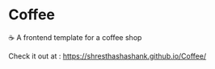 # Coffee
 ☕ A frontend template for a coffee shop

Check it out at : https://shresthashashank.github.io/Coffee/
